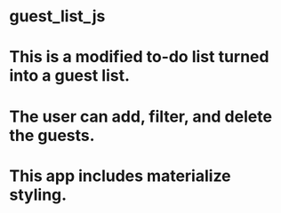 # guest_list_js
#
# This is a modified to-do list turned into a guest list.
# The user can add, filter, and delete the guests.
# This app includes materialize styling.
